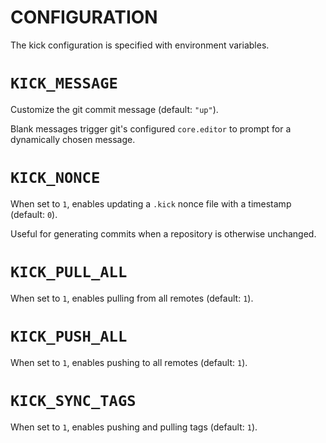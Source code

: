 # CONFIGURATION

The kick configuration is specified with environment variables.

# `KICK_MESSAGE`

Customize the git commit message (default: `"up"`).

Blank messages trigger git's configured `core.editor` to prompt for a dynamically chosen message.

# `KICK_NONCE`

When set to `1`, enables updating a `.kick` nonce file with a timestamp (default: `0`).

Useful for generating commits when a repository is otherwise unchanged.

# `KICK_PULL_ALL`

When set to `1`, enables pulling from all remotes (default: `1`).

# `KICK_PUSH_ALL`

When set to `1`, enables pushing to all remotes (default: `1`).

# `KICK_SYNC_TAGS`

When set to `1`, enables pushing and pulling tags (default: `1`).
